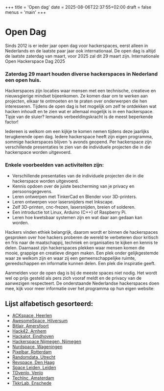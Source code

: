 +++
title = 'Open dag'
date = 2025-08-06T22:37:55+02:00
draft = false
menus = 'main'
+++

# Open Dag

Sinds 2012 is er ieder jaar open dag voor hackerspaces, eerst alleen in Nederlands en de laatste paar jaar ook internationaal. De open dag is altijd de laatste zaterdag van maart, voor 2025 zal dit 29 maart zijn.
Internationale Open Hackerspace Dag 2025

### Zaterdag 29 maart houden diverse hackerspaces in Nederland een open huis.

Hackerspaces zijn locaties waar mensen met een technische, creatieve en nieuwsgierige mindset bijeenkomen. Ze komen daar om te werken aan projecten, elkaar te ontmoeten en te praten over onderwerpen die hen interesseren. Tijdens de open dag is het mogelijk om zelf te ontdekken wat hacken inhoudt en te zien wat er allemaal mogelijk is in een hackerspace. Tipje van de sluier? Iemands verbeeldingskracht is de meest beperkende factor!

Iedereen is welkom om een kijkje te komen nemen tijdens deze jaarlijks terugkerende open dag. Iedere hackerspace heeft zijn eigen programma, sommige hackerspaces blijven ‘s avonds geopend. Per hackerspace zijn verschillende presentaties te zien van de individuele projecten die in die hackerspace worden uitgevoerd.

### Enkele voorbeelden van activiteiten zijn:

  - Verschillende presentaties van de individuele projecten die in die hackerspace worden uitgevoerd.
  - Kennis opdoen over de juiste bescherming van je privacy en persoonsgegevens.
  - Leren ontwerpen met TinkerCad en Blender voor 3D-printers.
  - Leren ontwerpen voor lasersnijders met Inkscape.
  - Zelf 3D-printen, cnc-frezen, lasersnijden, breien of solderen.
  - Een introductie tot Linux, Arduino (C++) of Raspberry Pi.
  - Leren hoe kwetsbaar systemen zijn en wat daar aan gedaan kan worden.

Hackers vinden ethiek belangrijk, daarom wordt er binnen de hackerspaces gesproken over hoe hackers proberen de wereld te verbeteren door kritisch en fris naar de maatschappij, techniek en organisaties te kijken en kennis te delen. Daarnaast zijn hackerspaces plekken waar mensen komen die mooie, grappige en creatieve dingen maken. Een plek onder gelijkgestemde waar ze welkom zijn en waar zij een gemeenschappelijke ruimte, gereedschappen en informatie kunnen delen. Een plek die inspiratie geeft.

Aanmelden voor de open dag is bij de meeste spaces niet nodig. Het wordt wel op prijs gesteld als pers zich vooraf meldt en de privacy van de aanwezigen respecteert. De onderstaande Nederlandse hackerspaces doen mee, kijk voor meer informatie over het programma op hun eigen website:  

## Lijst alfabetisch gesorteerd:

  - [ACKspace, Heerlen](https://ackspace.nl/w/index.php?title=Exhibition)
  - [AwesomeSpace, Hilversum](https://awesomespace.nl/evenementen/open-hackerspace-dag-2025/)
  - [Bitlair, Amersfoort](https://bitlair.nl/Events/2025-03-29_Open_Dag)
  - [Hack42, Arnhem](https://hack42.nl/blog/2025/02/de-eerste-open-dag-van-2025)
  - [Hackalot, Eindhoven](http://hackalot.nl/)
  - [Hackerspace Nijmegen, Nijmegen](https://hackerspacenijmegen.nl/Open_dag_2025)
  - [Nurdspace, Wageningen](https://nurdspace.nl/Main_Page)
  - [Pixelbar, Rotterdam](https://pixelbar.nl/2025/03/15/international-open-hackerspace-day-2025/)
  - [Randomdata, Utrecht](https://wiki.randomdata.nl/wiki/Opendag2025)
  - [Revspace, Den Haag](https://revspace.nl/OpenDag2025)
  - [Space Leiden, Leiden](https://spaceleiden.nl/open-dag/)
  - [TDvenlo, Venlo](https://tdvenlo.nl/)
  - [TechInc, Amsterdam](https://wiki.techinc.nl/International_Open_Hackerspace_Day_2025)
  - [TkkrLab, Enschede](https://www.tkkrlab.com/uncategorized/open-dag-29-maart-2025/)


